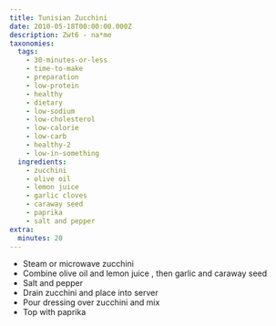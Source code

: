 ```yaml
---
title: Tunisian Zucchini
date: 2010-05-18T00:00:00.000Z
description: Zwt6 - na*me
taxonomies:
  tags:
    - 30-minutes-or-less
    - time-to-make
    - preparation
    - low-protein
    - healthy
    - dietary
    - low-sodium
    - low-cholesterol
    - low-calorie
    - low-carb
    - healthy-2
    - low-in-something
  ingredients:
    - zucchini
    - olive oil
    - lemon juice
    - garlic cloves
    - caraway seed
    - paprika
    - salt and pepper
extra:
  minutes: 20
---
```

 - Steam or microwave zucchini
 - Combine olive oil and lemon juice , then garlic and caraway seed
 - Salt and pepper
 - Drain zucchini and place into server
 - Pour dressing over zucchini and mix
 - Top with paprika
